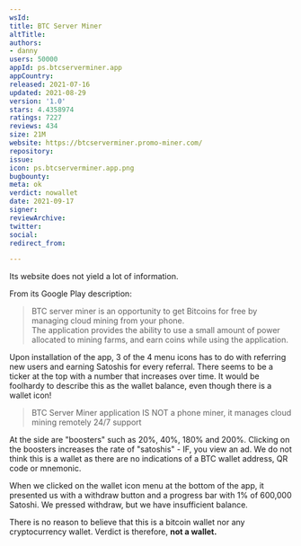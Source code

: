 ```yaml
---
wsId: 
title: BTC Server Miner
altTitle: 
authors:
- danny
users: 50000
appId: ps.btcserverminer.app
appCountry: 
released: 2021-07-16
updated: 2021-08-29
version: '1.0'
stars: 4.4358974
ratings: 7227
reviews: 434
size: 21M
website: https://btcserverminer.promo-miner.com/
repository: 
issue: 
icon: ps.btcserverminer.app.png
bugbounty: 
meta: ok
verdict: nowallet
date: 2021-09-17
signer: 
reviewArchive: 
twitter: 
social: 
redirect_from: 

---
```


Its website does not yield a lot of information.

From its Google Play description:

> BTC server miner is an opportunity to get Bitcoins for free by managing cloud mining from your phone.<br>
The application provides the ability to use a small amount of power allocated to mining farms, and earn coins while using the application.

Upon installation of the app, 3 of the 4 menu icons has to do with referring new users and earning Satoshis for every referral. There seems to be a ticker at the top with a number that increases over time. It would be foolhardy to describe this as the wallet balance, even though there is a wallet icon! 

> BTC Server Miner application IS NOT a phone miner, it manages cloud mining remotely
24/7 support

At the side are "boosters" such as 20%, 40%, 180% and 200%. Clicking on the boosters increases the rate of "satoshis" - IF, you view an ad. We do not think this is a wallet as there are no indications of a BTC wallet address, QR code or mnemonic. 

When we clicked on the wallet icon menu at the bottom of the app, it presented us with a withdraw button and a progress bar with 1% of 600,000 Satoshi. We pressed withdraw, but we have insufficient balance. 

There is no reason to believe that this is a bitcoin wallet nor any cryptocurrency wallet. Verdict is therefore, **not a wallet.**